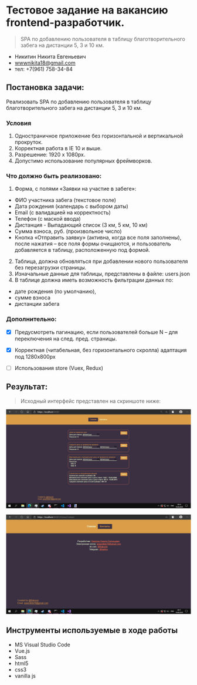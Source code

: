 # Тестовое задание на вакансию frontend-разработчик.

> SPA по добавлению пользователя в таблицу благотворительного забега на дистанции 5, 3 и 10 км.

- Никитин Никита Евгеньевич 
- wwwnikita18@gmail.com
- тел: +7(961) 758-34-84


## Постановка задачи:

Реализовать SPA по добавлению пользователя в таблицу благотворительного забега на дистанции 5, 3 и 10 км.


### Условия

1) Одностраничное приложение без горизонтальной и вертикальной прокруток. 
2) Корректная работа в IE 10 и выше. 
3) Разрешение: 1920 х 1080px. 
4) Допустимо использование популярных фреймворков.


### Что должно быть реализовано:

1.	Форма, с полями «Заявки на участие в забеге»: 
  *	ФИО участника забега (текстовое поле)
  *	Дата рождения (календарь с выбором даты)
  *	Email (c валидацией на корректность)
  *	Телефон (с маской ввода)
  *	Дистанция - Выпадающий список (3 км, 5 км, 10 км)
  *	Сумма взноса, руб. (произвольное число)
  *	Кнопка «Отправить заявку» (активна, когда все поля заполнены), после нажатия – все поля формы очищаются, и пользователь добавляется в таблицу, расположенную под формой.
2.	Таблица, должна обновляться при добавлении нового пользователя без перезагрузки страницы. 
3.	Изначальные данные для таблицы, представлены в файле: users.json
4.	В таблице должна иметь возможность фильтрации данных по: 
  *	дате рождения (по умолчанию), 
  *	сумме взноса
  *	дистанции забега


### Дополнительно:

- [X] Предусмотреть пагинацию, если пользователей больше N – для переключения на след. пред. страницы.
- [X] Корректная (читабельная, без горизонтального скролла) адаптация под 1280х800px 
- [ ] Использования store (Vuex, Redux)


## Результат:

> Исходный интерфейс представлен на скриншоте ниже:

![Скриншот интерфейса](https://github.com/Bal4ss/Parse_Urals/blob/master/Interface/MainWindow.png)

![Скриншот интерфейса](https://github.com/Bal4ss/Parse_Urals/blob/master/Interface/Contacts.png)


## Инструменты используемые в ходе работы

* MS Visual Studio Code
* Vue.js
* Sass
* html5
* css3
* vanilla js
